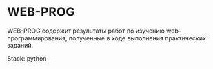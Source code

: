 # WEB-PROG
WEB-PROG содержит результаты работ по изучению web-программирования, полученные в ходе выполнения практических заданий.

Stack: python